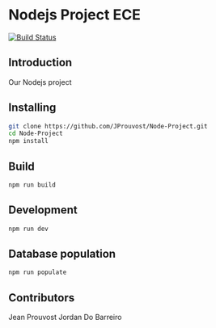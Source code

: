 # Nodejs Project ECE

[![Build Status](https://travis-ci.com/JProuvost/Node-Project.svg?branch=master)](https://travis-ci.com/JProuvost/Node-Project)

## Introduction

Our Nodejs project

## Installing

```bash
git clone https://github.com/JProuvost/Node-Project.git
cd Node-Project
npm install
```

## Build

```bash
npm run build
```

## Development

```bash
npm run dev
```

## Database population

```bash
npm run populate
```

## Contributors

Jean Prouvost
Jordan Do Barreiro
